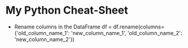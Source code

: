 # My Python Cheat-Sheet

- Rename columns in the DataFrame
df = df.rename(columns={'old_column_name_1': 'new_column_name_1', 'old_column_name_2': 'new_column_name_2'})
